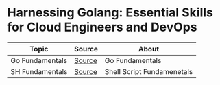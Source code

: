 # Harnessing Golang: Essential Skills for Cloud Engineers and DevOps

| Topic           | Source                      | About                      |
| --------------- | --------------------------- | -------------------------- |
| Go Fundamentals | [Source](./fundamentals/)   | Go Fundamentals            |
| SH Fundamentals | [Source](./sh-fundamentals) | Shell Script Fundamenetals |
